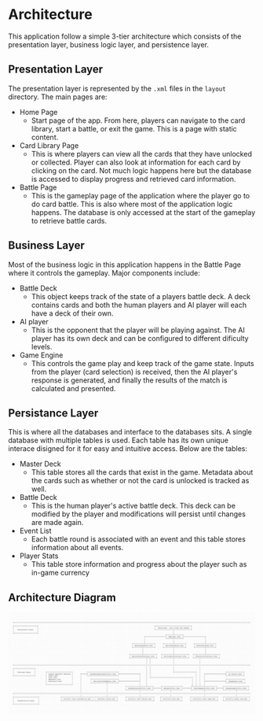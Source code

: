 # Architecture
This application follow a simple 3-tier architecture which consists of the presentation layer, business logic layer, and persistence layer.

## Presentation Layer
The presentation layer is represented by the `.xml` files in the `layout` directory. The main pages are:
- Home Page
    - Start page of the app. From here, players can navigate to the card library, start a battle, or exit the game. This is a page with static content.
- Card Library Page 
    - This is where players can view all the cards that they have unlocked or collected. Player can also look at information for each card by clicking on the card. Not much logic happens here but the database is accessed to display progress and retrieved card information.
- Battle Page
    - This is the gameplay page of the application where the player go to do card battle. This is also where most of the application logic happens. The database is only accessed at the start of the gameplay to retrieve battle cards.

## Business Layer
Most of the business logic in this application happens in the Battle Page where it controls the gameplay. Major components include:
- Battle Deck
    - This object keeps track of the state of a players battle deck. A deck contains cards and both the human players and AI player will each have a deck of their own.
- AI player
    - This is the opponent that the player will be playing against. The AI player has its own deck and can be configured to different dificulty levels.
- Game Engine
    - This controls the game play and keep track of the game state. Inputs from the player (card selection) is received, then the AI player's response is generated, and finally the results of the match is calculated and presented.

## Persistance Layer
This is where all the databases and interface to the databases sits. A single database with multiple tables is used. Each table has its own unique interace disigned for it for easy and intuitive access. Below are the tables:
- Master Deck
    - This table stores all the cards that exist in the game. Metadata about the cards such as whether or not the card is unlocked is tracked as well.
- Battle Deck
    - This is the human player's active battle deck. This deck can be modified by the player and modifications will persist until changes are made again.
- Event List
    - Each battle round is associated with an event and this table stores information about all events.
- Player Stats
    - This table store information and progress about the player such as in-game currency

## Architecture Diagram
![Architecture diagram](architectureDia.png)


